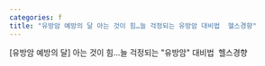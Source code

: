 ```yaml
---
categories: f
title: "유방암 예방의 달 아는 것이 힘…늘 걱정되는 유방암 대비법  헬스경향"
---
```

[유방암 예방의 달] 아는 것이 힘…늘 걱정되는 "유방암" 대비법&nbsp;&nbsp;헬스경향